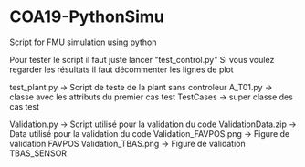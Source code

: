# COA19-PythonSimu
Script for FMU simulation using python

Pour tester le script il faut juste lancer "test_control.py"
Si vous voulez regarder les résultats il faut décommenter les
lignes de plot

test_plant.py -> Script de teste de la plant sans controleur
A_T01.py -> classe avec les attributs du premier cas test
TestCases -> super classe des cas test

Validation.py -> Script utilisé pour la validation du code
ValidationData.zip -> Data utilisé pour la validation du code
Validation_FAVPOS.png -> Figure de validation FAVPOS
Validation_TBAS.png -> Figure de validation TBAS_SENSOR
